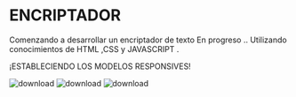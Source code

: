 # ENCRIPTADOR
Comenzando a desarrollar un encriptador de texto
En progreso ..
Utilizando conocimientos de HTML ,CSS y JAVASCRIPT .

¡ESTABLECIENDO LOS MODELOS RESPONSIVES!

![download](https://github.com/user-attachments/assets/5329dcdb-18db-4185-8e24-97fec996b1ea)
  ![download](https://github.com/user-attachments/assets/599ae9da-ef20-4678-b614-214e83b42cbb)
    ![download](https://github.com/user-attachments/assets/1ad3d123-c27b-43f0-836f-1dfca1d5754f)
